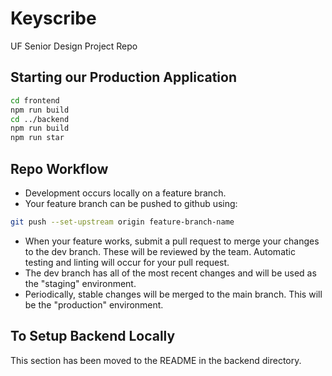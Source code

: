 # Keyscribe
UF Senior Design Project Repo

## Starting our Production Application
```bash
cd frontend
npm run build
cd ../backend
npm run build
npm run star
```

## Repo Workflow
- Development occurs locally on a feature branch.
- Your feature branch can be pushed to github using:
```bash
git push --set-upstream origin feature-branch-name
```
- When your feature works, submit a pull request to merge your changes to the dev branch. These will be reviewed by the team. Automatic testing and linting will occur for your pull request.
- The dev branch has all of the most recent changes and will be used as the "staging" environment.
- Periodically, stable changes will be merged to the main branch. This will be the "production" environment.

## To Setup Backend Locally
This section has been moved to the README in the backend directory.

